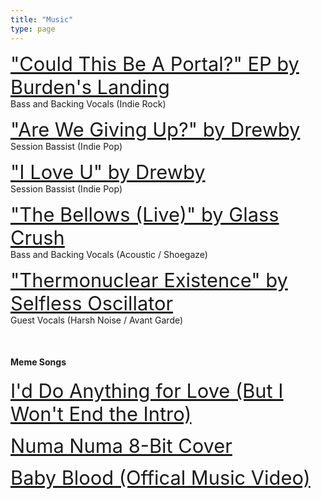```yaml
---
title: "Music"
type: page
---
```


<a href="https://burdenslanding.bandcamp.com/album/could-this-be-a-portal" target="_blank" style="font-size:2.2em;">  "Could This Be A Portal?" EP by Burden's Landing </a><br>
Bass and Backing Vocals (Indie Rock)

<a href="https://open.spotify.com/track/7cmcDknU78bWUL6kg78zk7?si=c595a7b3d98c479a" target="_blank" style="font-size:2.2em;">  "Are We Giving Up?" by Drewby </a><br>
Session Bassist (Indie Pop)

<a href="https://open.spotify.com/track/5SskuqQyKY1TDoeAbXC0tL?si=c1dfaba2bcfb4768" target="_blank" style="font-size:2.2em;">  "I Love U" by Drewby </a><br>
Session Bassist (Indie Pop)

<a href="https://youtu.be/4543FdXuKY4?si=-APB_CRNNtQnGxqI" target="_blank" style="font-size:2.2em;">  "The Bellows (Live)" by Glass Crush </a><br>
Bass and Backing Vocals (Acoustic / Shoegaze)

<a href="https://youtu.be/HEnWplVwUsk?si=H0w-TB9uWsI1IKdt" target="_blank" style="font-size:2.2em;">  "Thermonuclear Existence" by Selfless Oscillator </a><br>
Guest Vocals (Harsh Noise / Avant Garde)

&nbsp;

#### Meme Songs

<a href="https://youtu.be/S-4foxxTUzs?si=XaagMx7PNopgErNZ" target="_blank" style="font-size:2.2em;">  I'd Do Anything for Love (But I Won't End the Intro) </a>

<a href="https://youtu.be/UFbfZ65Kf1s?si=VLe8SYEZ3PQWB4rb" target="_blank" style="font-size:2.2em;">  Numa Numa 8-Bit Cover </a>

<a href="https://www.tiktok.com/@jeezluisjorge/video/7160854250266823979?is_from_webapp=1&sender_device=pc&web_id=7258099459174762027" target="_blank" style="font-size:2.2em;">  Baby Blood (Offical Music Video) </a>
